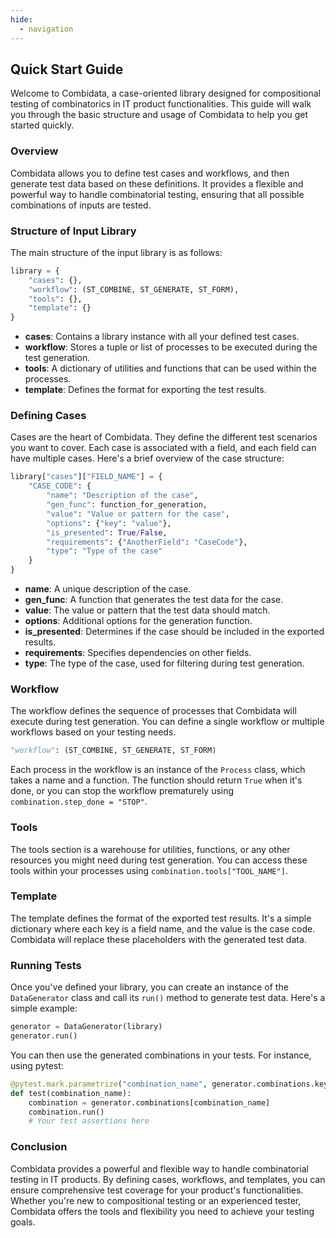 ```yaml
---
hide:
  - navigation
---
```


## Quick Start Guide

Welcome to Combidata, a case-oriented library designed for compositional testing of combinatorics in IT product functionalities. This guide will walk you through the basic structure and usage of Combidata to help you get started quickly.

### Overview

Combidata allows you to define test cases and workflows, and then generate test data based on these definitions. It provides a flexible and powerful way to handle combinatorial testing, ensuring that all possible combinations of inputs are tested.

### Structure of Input Library

The main structure of the input library is as follows:

```python
library = {
    "cases": {},
    "workflow": (ST_COMBINE, ST_GENERATE, ST_FORM),
    "tools": {},
    "template": {}
}
```

- **cases**: Contains a library instance with all your defined test cases.
- **workflow**: Stores a tuple or list of processes to be executed during the test generation.
- **tools**: A dictionary of utilities and functions that can be used within the processes.
- **template**: Defines the format for exporting the test results.

### Defining Cases

Cases are the heart of Combidata. They define the different test scenarios you want to cover. Each case is associated with a field, and each field can have multiple cases. Here's a brief overview of the case structure:

```python
library["cases"]["FIELD_NAME"] = {
    "CASE_CODE": {
        "name": "Description of the case",
        "gen_func": function_for_generation,
        "value": "Value or pattern for the case",
        "options": {"key": "value"},
        "is_presented": True/False,
        "requirements": {"AnotherField": "CaseCode"},
        "type": "Type of the case"
    }
}
```

- **name**: A unique description of the case.
- **gen_func**: A function that generates the test data for the case.
- **value**: The value or pattern that the test data should match.
- **options**: Additional options for the generation function.
- **is_presented**: Determines if the case should be included in the exported results.
- **requirements**: Specifies dependencies on other fields.
- **type**: The type of the case, used for filtering during test generation.

### Workflow

The workflow defines the sequence of processes that Combidata will execute during test generation. You can define a single workflow or multiple workflows based on your testing needs.

```python
"workflow": (ST_COMBINE, ST_GENERATE, ST_FORM)
```

Each process in the workflow is an instance of the `Process` class, which takes a name and a function. The function should return `True` when it's done, or you can stop the workflow prematurely using `combination.step_done = "STOP"`.

### Tools

The tools section is a warehouse for utilities, functions, or any other resources you might need during test generation. You can access these tools within your processes using `combination.tools["TOOL_NAME"]`.

### Template

The template defines the format of the exported test results. It's a simple dictionary where each key is a field name, and the value is the case code. Combidata will replace these placeholders with the generated test data.

### Running Tests

Once you've defined your library, you can create an instance of the `DataGenerator` class and call its `run()` method to generate test data. Here's a simple example:

```python
generator = DataGenerator(library)
generator.run()
```

You can then use the generated combinations in your tests. For instance, using pytest:

```python
@pytest.mark.parametrize("combination_name", generator.combinations.keys())
def test(combination_name):
    combination = generator.combinations[combination_name]
    combination.run()
    # Your test assertions here
```

### Conclusion

Combidata provides a powerful and flexible way to handle combinatorial testing in IT products. By defining cases, workflows, and templates, you can ensure comprehensive test coverage for your product's functionalities. Whether you're new to compositional testing or an experienced tester, Combidata offers the tools and flexibility you need to achieve your testing goals.